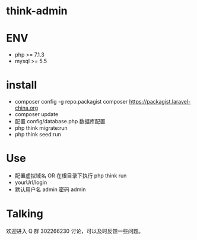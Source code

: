 # think-admin
# ENV
- php >= 7.1.3
- mysql >= 5.5

# install
- composer config -g repo.packagist composer https://packagist.laravel-china.org
- composer update
- 配置 config/database.php 数据库配置
- php think migrate:run
- php think seed:run

# Use
- 配置虚拟域名 OR 在根目录下执行 php think run
- yourUrl/login
- 默认用户名 admin 密码 admin

# Talking
欢迎进入 Q 群 302266230 讨论，可以及时反馈一些问题。
